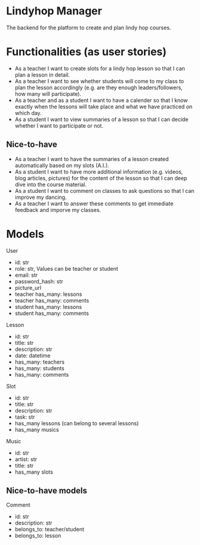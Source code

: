 # Lindyhop Manager

The backend for the platform to create and plan lindy hop courses.

# Functionalities (as user stories)

- As a teacher I want to create slots for a lindy hop lesson so that I can plan a lesson in detail.
- As a teacher I want to see whether students will come to my class to plan the lesson accordingly (e.g. are they enough leaders/followers, how many will participate).
- As a teacher and as a student I want to have a calender so that I know exactly when the lessons will take place and what we have practiced on which day.
- As a student I want to view summaries of a lesson so that I can decide whether I want to participate or not.

## Nice-to-have

- As a teacher I want to have the summaries of a lesson created automatically based on my slots (A.I.).
- As a student I want to have more additional information (e.g. videos, blog articles, pictures) for the content of the lesson so that I can deep dive into the course material.
- As a student I want to comment on classes to ask questions so that I can improve my dancing.
- As a teacher I want to answer these comments to get immediate feedback and imporve my classes.

# Models

User

- id: str
- role: str, Values can be teacher or student
- email: str
- password_hash: str
- picture_url
- teacher has_many: lessons
- teacher has_many: comments
- student has_many: lessons
- student has_many: comments

Lesson

- id: str
- title: str
- description: str
- date: datetime
- has_many: teachers
- has_many: students
- has_many: comments

Slot

- id: str
- title: str
- description: str
- task: str
- has_many lessons (can belong to several lessons)
- has_many musics

Music

- id: str
- artist: str
- title: str
- has_many slots

## Nice-to-have models

Comment

- id: str
- description: str
- belongs_to: teacher/student
- belongs_to: lesson
